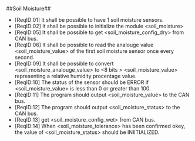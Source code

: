 ##Soil Moisture##
* [ReqID:01] It shall be possible to have 1 soil moisture sensors.
* [ReqID:02] It shall be possible to initialize the module <soil_moisture>
* [ReqID:05] It shall be possible to get <soil_moisture_config_dry> from CAN bus.
* [ReqID:06] It shall be possible to read the <float> analouge value <soil_moisture_value> of the first soil moisture sensor once every second.
* [ReqID:09] It shall be possible to convert <soil_moisture_analouge_value> to <8 bits > <soil_moisture_value> representing a relative humidity procentage value. 
* [ReqID:10] The status of the sensor should be ERROR if <soil_moisture_value> is less than 0 or greater than 100.
* [ReqID:11] The program should output <soil_moisture_value> to the CAN bus.
* [ReqID:12] The program should output <soil_moisture_status> to the CAN bus.
* [ReqID:13] get <soil_moisture_config_wet> from CAN bus.
* [ReqID:14] When <soil_moisture_tolerance> has been confirmed okey, the value of <soil_moisture_status> should be INIITIALIZED.
